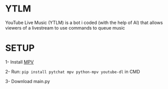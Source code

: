 # YTLM
YouTube Live Music  (YTLM) is a bot i coded (with the help of AI) that allows viewers of a livestream to use commands to queue music

# SETUP
1- Install [MPV]([https://mpv.io/installation/](https://nightly.link/mpv-player/mpv/workflows/build/master))

2- Run: ```pip install pytchat mpv python-mpv youtube-dl``` in CMD

3- Download main.py
